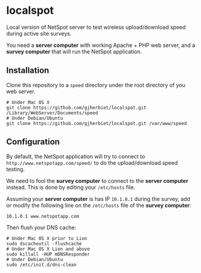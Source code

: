 # localspot

Local version of NetSpot server to test wireless upload/download speed during active site surveys.

You need a **server computer** with working Apache + PHP web server, and a **survey computer** that will run the NetSpot application.

## Installation

Clone this repository to a `speed` directory under the root directory of you web server.

	# Under Mac OS X
	git clone https://github.com/gjherbiet/localspot.git /Library/WebServer/Documents/speed
	# Under Debian/Ubuntu
	git clone https://github.com/gjherbiet/localspot.git /var/www/speed

## Configuration

By default, the NetSpot application will try to connect to `http://www.netspotapp.com/speed/` to do the upload/download speed testing.

We need to fool the **survey computer** to connect to the **server computer** instead. This is done by editing your `/etc/hosts` file.

Assuming your **server computer** is has IP `10.1.0.1` during the survey, add or modify the following line on the `/etc/hosts` file of the **survey computer**:

	10.1.0.1 www.netspotapp.com

Then flush your DNS cache:

	# Under Mac OS X prior to Lion
	sudo dscacheutil -flushcache
	# Under Mac OS X Lion and above
	sudo killall -HUP mDNSResponder
	# Under Debian/Ubuntu
	sudo /etc/init.d/dns-clean
